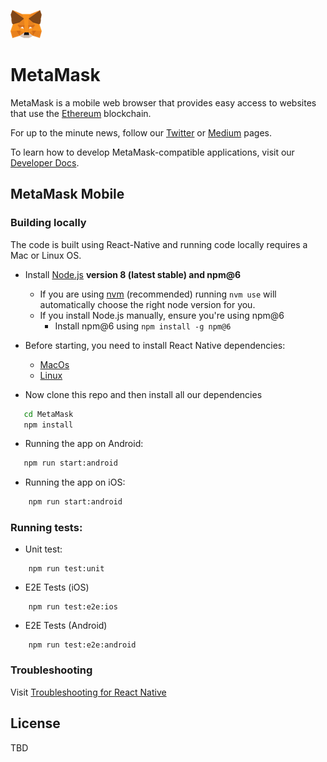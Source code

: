 ![MetaMask logo](logo.png?raw=true)
# MetaMask 
MetaMask is a mobile web browser that provides easy access to websites that use the [Ethereum](https://ethereum.org/) blockchain.

For up to the minute news, follow our [Twitter](https://twitter.com/metamask_io) or [Medium](https://medium.com/metamask) pages.

To learn how to develop MetaMask-compatible applications, visit our [Developer Docs](https://metamask.github.io/metamask-docs/).

## MetaMask Mobile 

### Building locally 
The code is built using React-Native and running code locally requires a Mac or Linux OS.

- Install [Node.js](https://nodejs.org) **version 8 (latest stable) and npm@6**
    - If you are using [nvm](https://github.com/creationix/nvm#installation) (recommended) running `nvm use` will automatically choose the right node version for you.
    - If you install Node.js manually, ensure you're using npm@6
        - Install npm@6 using `npm install -g npm@6`

- Before starting, you need to install React Native dependencies:
    - [MacOs](https://facebook.github.io/react-native/docs/getting-started.html#installing-dependencies-1) 
    - [Linux](https://facebook.github.io/react-native/docs/getting-started.html#installing-dependencies-2)
 -  Now clone this repo and then install all our dependencies

```bash
   cd MetaMask
   npm install
```

- Running the app on Android: 

```bash
   npm run start:android
```

- Running the app on iOS:

```bash
	npm run start:android
```

### Running tests:
 - Unit test: 
```
	npm run test:unit
``` 
 - E2E Tests (iOS)
```
	npm run test:e2e:ios
``` 
 - E2E Tests (Android)
```
	npm run test:e2e:android
``` 

    
### Troubleshooting 

Visit [Troubleshooting for React Native](https://facebook.github.io/react-native/docs/troubleshooting#content)
    
## License

TBD

